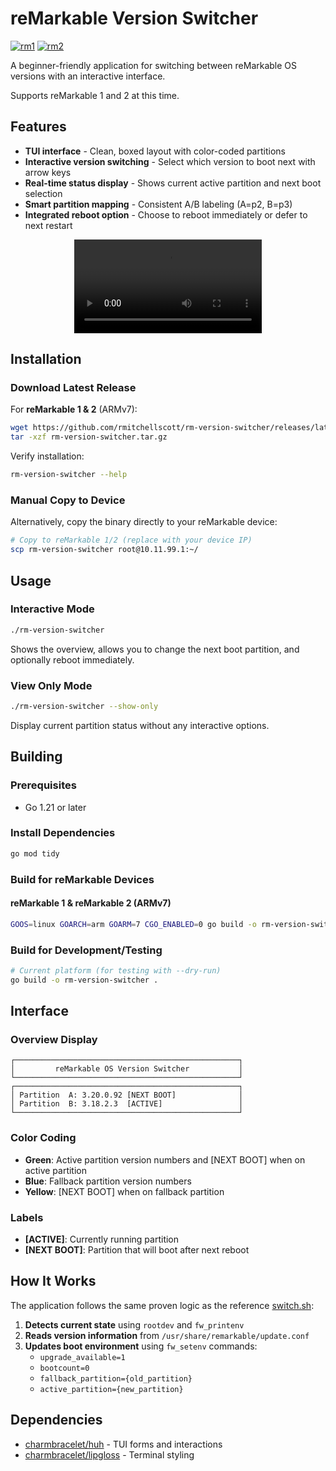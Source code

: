 # reMarkable Version Switcher
[![rm1](https://img.shields.io/badge/rM1-supported-green)](https://remarkable.com/store/remarkable)
[![rm2](https://img.shields.io/badge/rM2-supported-green)](https://remarkable.com/store/remarkable-2)

A beginner-friendly application for switching between reMarkable OS versions with an interactive interface.

Supports reMarkable 1 and 2 at this time.

## Features

- **TUI interface** - Clean, boxed layout with color-coded partitions
- **Interactive version switching** - Select which version to boot next with arrow keys
- **Real-time status display** - Shows current active partition and next boot selection
- **Smart partition mapping** - Consistent A/B labeling (A=p2, B=p3)
- **Integrated reboot option** - Choose to reboot immediately or defer to next restart

<div align="center">
  <video src="https://github.com/rmitchellscott/rm-version-switcher/raw/refs/heads/video/assets/rm-version-switcher.mp4"></video>
</div>

## Installation

### Download Latest Release

For **reMarkable 1 & 2** (ARMv7):
```bash
wget https://github.com/rmitchellscott/rm-version-switcher/releases/latest/download/rm-version-switcher.tar.gz
tar -xzf rm-version-switcher.tar.gz
```

Verify installation:
```bash
rm-version-switcher --help
```

### Manual Copy to Device

Alternatively, copy the binary directly to your reMarkable device:

```bash
# Copy to reMarkable 1/2 (replace with your device IP)
scp rm-version-switcher root@10.11.99.1:~/
```

## Usage

### Interactive Mode
```bash
./rm-version-switcher
```

Shows the overview, allows you to change the next boot partition, and optionally reboot immediately.

### View Only Mode
```bash
./rm-version-switcher --show-only
```

Display current partition status without any interactive options.

## Building

### Prerequisites
- Go 1.21 or later

### Install Dependencies
```bash
go mod tidy
```

### Build for reMarkable Devices

#### reMarkable 1 & reMarkable 2 (ARMv7)
```bash
GOOS=linux GOARCH=arm GOARM=7 CGO_ENABLED=0 go build -o rm-version-switcher .
```

### Build for Development/Testing
```bash
# Current platform (for testing with --dry-run)
go build -o rm-version-switcher .
```

## Interface

### Overview Display
```
┌──────────────────────────────────────────────────┐
│         reMarkable OS Version Switcher           │
└──────────────────────────────────────────────────┘
┌──────────────────────────────────────────────────┐
│ Partition  A: 3.20.0.92 [NEXT BOOT]              │
│ Partition  B: 3.18.2.3  [ACTIVE]                 │
└──────────────────────────────────────────────────┘
```

### Color Coding
- **Green**: Active partition version numbers and [NEXT BOOT] when on active partition
- **Blue**: Fallback partition version numbers  
- **Yellow**: [NEXT BOOT] when on fallback partition

### Labels
- **[ACTIVE]**: Currently running partition
- **[NEXT BOOT]**: Partition that will boot after next reboot

## How It Works

The application follows the same proven logic as the reference [switch.sh](https://github.com/ddvk/remarkable-update/blob/main/switch.sh):

1. **Detects current state** using `rootdev` and `fw_printenv`
2. **Reads version information** from `/usr/share/remarkable/update.conf`
3. **Updates boot environment** using `fw_setenv` commands:
   - `upgrade_available=1`
   - `bootcount=0`
   - `fallback_partition={old_partition}`
   - `active_partition={new_partition}`

## Dependencies

- [charmbracelet/huh](https://github.com/charmbracelet/huh) - TUI forms and interactions
- [charmbracelet/lipgloss](https://github.com/charmbracelet/lipgloss) - Terminal styling
